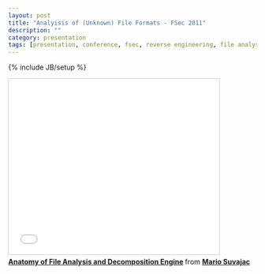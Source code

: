 ```yaml
---
layout: post
title: "Analyisis of (Unknown) File Formats - FSec 2011"
description: ""
category: presentation
tags: [presentation, conference, fsec, reverse engineering, file analysis, file formats]
---
```

{% include JB/setup %}

<iframe src="//www.slideshare.net/slideshow/embed_code/14381964" width="427" height="356" frameborder="0" marginwidth="0" marginheight="0" scrolling="no" style="border:1px solid #CCC; border-width:1px; margin-bottom:5px; max-width: 100%;"> </iframe> <div style="margin-bottom:5px"> <strong> <a href="https://www.slideshare.net/msuvajac/anatomy-of-static-analysis-and-decomposition-engine" title="Anatomy of File Analysis and Decomposition Engine" target="_blank">Anatomy of File Analysis and Decomposition Engine</a> </strong> from <strong><a href="http://www.slideshare.net/msuvajac" target="_blank">Mario Suvajac</a></strong> </div>
